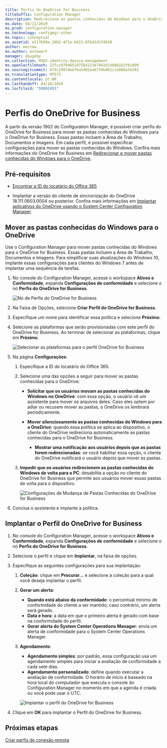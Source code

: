 ```yaml
---
title: Perfis do OneDrive for Business
titleSuffix: Configuration Manager
description: Redirecione as pastas conhecidas do Windows para o OneDrive for Business usando um perfil do OneDrive for Business no Configuration Manager.
ms.date: 04/11/2019
ms.prod: configuration-manager
ms.technology: configmgr-other
ms.topic: conceptual
ms.assetid: e217699a-28b2-471a-b421-8fbd1d1fd638
author: mestew
ms.author: mstewart
manager: dougeby
ms.collection: M365-identity-device-management
ms.openlocfilehash: 22fcc8704651d75b4123e7942d14b861b3f6c099
ms.sourcegitcommit: 6f4c2987debfba5d02ee67f6b461c1a988a3e201
ms.translationtype: MTE75
ms.contentlocale: pt-BR
ms.lasthandoff: 04/18/2019
ms.locfileid: "59802455"
---
```

# <a name="onedrive-for-business-profiles"></a>Perfis do OneDrive for Business

A partir da versão 1902 do Configuration Manager, é possível criar perfis do OneDrive for Business para mover as pastas conhecidas do Windows para o OneDrive for Business. Essas pastas incluem a Área de Trabalho, Documentos e Imagens. Em cada perfil, é possível especificar configurações para mover as pastas conhecidas do Windows. Confira mais informações do OneDrive for Business em [Redirecionar e mover pastas conhecidas do Windows para o OneDrive](https://docs.microsoft.com/onedrive/redirect-known-folders). <!--3556021-->

## <a name="prerequisites"></a>Pré-requisitos

- [Encontrar a ID do locatário do Office 365](https://docs.microsoft.com/onedrive/find-your-office-365-tenant-id)  

- Implantar a versão do cliente de sincronização do OneDrive 18.111.0603.0004 ou posterior. Confira mais informações em [Implantar aplicativos do OneDrive usando o System Center Configuration Manager](https://docs.microsoft.com/onedrive/deploy-on-windows).  

## <a name="bkmk_odfb"></a> Mover as pastas conhecidas do Windows para o OneDrive
<!--3556021-->
Use o Configuration Manager para mover pastas conhecidas do Windows para o OneDrive for Business. Essas pastas incluem a Área de Trabalho, Documentos e Imagens. Para simplificar suas atualizações do Windows 10, implante essas configurações para clientes do Windows 7 antes de implantar uma sequência de tarefas. 

1. No console do Configuration Manager, acesse o workspace **Ativos e Conformidade**, expanda **Configurações de conformidade** e selecione o nó **Perfis do OneDrive for Business**.  

   ![Nó de Perfis do OneDrive for Business](media/onedrive-for-business-profiles-node.png)
2. Na Faixa de Opções, selecione **Criar Perfil do OneDrive for Business**.  

3. Especifique um nome para identificar essa política e selecione **Próximo**.  

4. Selecione as plataformas que serão provisionadas com este perfil do OneDrive for Business. Ao terminar de selecionar as plataformas, clique em **Próximo**.

    ![Selecionar as plataformas para o perfil OneDrive for Business](media/onedrive-for-business-profile-select-platforms.png) 

5. Na página **Configurações**:

    1. Especifique a ID do locatário do Office 365.  

    2. Selecione uma das opções a seguir para mover as pastas conhecidas para o OneDrive:  

        - **Solicitar que os usuários movam as pastas conhecidas do Windows no OneDrive**: com essa opção, o usuário vê um assistente para mover os arquivos deles. Caso eles optem por adiar ou recusem mover as pastas, o OneDrive os lembrará periodicamente.  

        - **Mover silenciosamente as pastas conhecidas do Windows para o OneDrive**: quando essa política se aplica ao dispositivo, o cliente do OneDrive redireciona automaticamente as pastas conhecidas para o OneDrive for Business.  

            - **Mostrar uma notificação aos usuários depois que as pastas forem redirecionadas**: se você habilitar essa opção, o cliente do OneDrive notificará o usuário depois que mover as pastas.  

    3. **Impedir que os usuários redirecionem as pastas conhecidas do Windows de volta para o PC**: desabilita a opção no cliente do OneDrive for Business que permite aos usuários mover essas pastas de volta para o dispositivo.  

       ![Configurações de Mudança de Pastas Conhecidas do OneDrive for Business](media/onedrive-for-business-profile-move-folder-settings.png)

6. Conclua o assistente e implante a política.  


## <a name="deploy-the-onedrive-for-business-profile"></a>Implantar o Perfil do OneDrive for Business

1. No console do Configuration Manager, acesse o workspace **Ativos e Conformidade**, expanda **Configurações de conformidade** e selecione o nó **Perfis do OneDrive for Business**.  


2. Selecione o perfil e clique em **Implantar**, na faixa de opções.

3. Especifique as seguintes configurações para sua implantação:

   1. **Coleção**: clique em **Procurar...** e selecione a coleção para a qual você deseja implantar o perfil.  
   1. **Gerar um alerta**:

      - **Quando está abaixo da conformidade**: o percentual mínimo de conformidade do cliente a ser mantido; caso contrário, um alerta será gerado.
      -  **Data e hora**: a data em que o primeiro alerta é gerado com base na conformidade do perfil.
      - **Gerar alerta do System Center Operations Manager**: envia um alerta de conformidade para o System Center Operations Manager.
   1. **Agendamento**:

      - **Agendamento simples**: por padrão, essa configuração usa um agendamento simples para iniciar a avaliação de conformidade a cada sete dias.
      - **Agendamento personalizado**: define quando executar a avaliação de conformidade. O horário de início é baseado na hora local do computador que executa o console do Configuration Manager no momento em que a agenda é criada ou você pode usar o UTC.
 
      ![Implantar o perfil do OneDrive for Business](media/onedrive-for-business-deploy-profile.png)

4. Clique em **OK** para implantar o Perfil do OneDrive for Business.


## <a name="next-steps"></a>Próximas etapas

[Criar perfis de conexão remota](/sccm/compliance/deploy-use/create-remote-connection-profiles)
